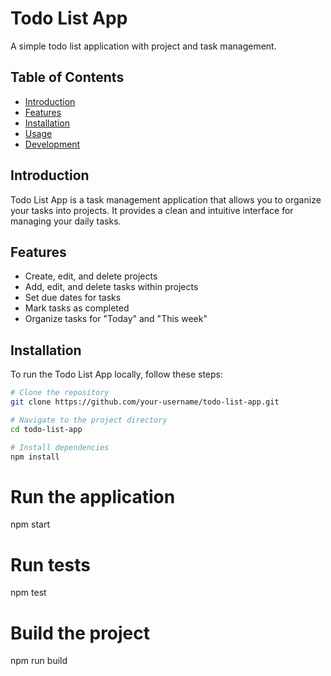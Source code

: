 # Todo List App

A simple todo list application with project and task management.

## Table of Contents

- [Introduction](#introduction)
- [Features](#features)
- [Installation](#installation)
- [Usage](#usage)
- [Development](#development)


## Introduction

Todo List App is a task management application that allows you to organize your tasks into projects. It provides a clean and intuitive interface for managing your daily tasks.

## Features

- Create, edit, and delete projects
- Add, edit, and delete tasks within projects
- Set due dates for tasks
- Mark tasks as completed
- Organize tasks for "Today" and "This week"

## Installation

To run the Todo List App locally, follow these steps:

```bash
# Clone the repository
git clone https://github.com/your-username/todo-list-app.git

# Navigate to the project directory
cd todo-list-app

# Install dependencies
npm install
```

# Run the application
npm start

# Run tests
npm test

# Build the project
npm run build

